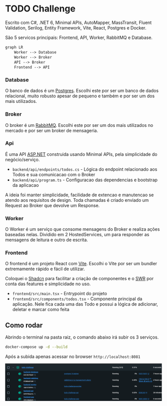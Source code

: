 # TODO Challenge

Escrito com C#, .NET 6, Minimal APIs, AutoMapper, MassTransit, Fluent Validation, Serilog, Entity Framework, Vite, React, Postgres e Docker.

São 5 servicos principais: Frontend, API, Worker, RabbitMQ e Database.

```mermaid
graph LR
    Worker --> Database
    Worker --> Broker
    API --> Broker
    Frontend --> API
```

### Database

O banco de dados é um [Postgres](https://www.postgresql.org/). Escolhi este por ser um banco de dados relacional, muito robusto apesar de pequeno e também e por ser um dos mais utilizados.

### Broker

O broker é um [RabbitMQ](https://www.rabbitmq.com/). Escolhi este por ser um dos mais utilizados no mercado e por ser um broker de mensageria.

### Api

É uma API [ASP.NET](https://dotnet.microsoft.com/apps/aspnet) construida usando Minimal APIs, pela simplicidade do negócio/serviço.

- `backend/api/endpoints/todos.cs` - Lógica do endpoint relacionado aos Todos e sua comunicacao com o Broker
- `backend/api/program.ts` - Configuracao das dependencias e bootstrap da aplicacao

A ideia foi manter simplicidade, facilidade de extencao e manutencao se atendo aos requisitos de design.
Toda chamadas é criado enviado um Request ao Broker que devolve um Response.

### Worker

O Worker é um serviço que consome mensagens do Broker e realiza ações baseadas nelas.
Dividido em 2 HostedServices, um para responder as mensagens de leitura e outro de escrita.

### Frontend

O frontend é um projeto React com [Vite](https://vitejs.dev/). Escolhi o Vite por ser um bundler extremamente rápido e fácil de utilizar.

Coloquei o [Shadcn](https://ui.shadcn.com/) para facilitar a criação de componentes e o [SWR](https://swr.vercel.app/) por conta das features e simplicidade no uso.

- `frontend/src/main.tsx` - Entrypoint do projeto
- `frontend/src/components/todos.tsx` - Componente principal da aplicação. Nele fica cada uma das Todo e possui a lógica de adicionar, deletar e marcar como feita

## Como rodar

Abrindo o terminal na pasta raiz, o comando abaixo irá subir os 3 serviços.

```bash
docker-compose up -d --build
```

Após a subida apenas acessar no browser `http://localhost:8081`

![compose running](/assets/docker-running.png)